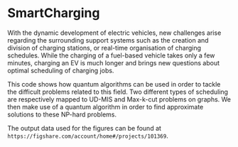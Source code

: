# SmartCharging

With the dynamic development of electric vehicles, new challenges arise regarding the surrounding support systems such as the creation and division of charging stations, or real-time organisation of charging schedules. While the charging of a fuel-based vehicle takes only a few minutes, charging an EV is much longer and brings new questions about optimal scheduling of charging jobs.

This code shows how quantum algorithms can be used in order to tackle the difficult problems related to this field. Two different types of scheduling are respectively mapped to UD-MIS and Max-k-cut problems on graphs. We then make use of a quantum algorithm in order to find approximate solutions to these NP-hard problems. 


The output data used for the figures can be found at `https://figshare.com/account/home#/projects/101369`.
